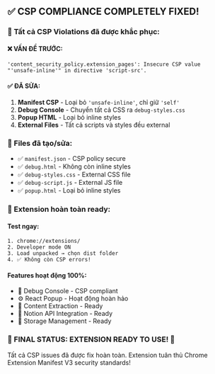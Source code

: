 ## ✅ CSP COMPLIANCE COMPLETELY FIXED!

### 🎉 Tất cả CSP Violations đã được khắc phục:

#### ❌ VẤN ĐỀ TRƯỚC:
```
'content_security_policy.extension_pages': Insecure CSP value "'unsafe-inline'" in directive 'script-src'.
```

#### ✅ ĐÃ SỬA:
1. **Manifest CSP** - Loại bỏ `'unsafe-inline'`, chỉ giữ `'self'`
2. **Debug Console** - Chuyển tất cả CSS ra `debug-styles.css`
3. **Popup HTML** - Loại bỏ inline styles 
4. **External Files** - Tất cả scripts và styles đều external

### 📁 Files đã tạo/sửa:
- ✅ `manifest.json` - CSP policy secure 
- ✅ `debug.html` - Không còn inline styles
- ✅ `debug-styles.css` - External CSS file
- ✅ `debug-script.js` - External JS file
- ✅ `popup.html` - Loại bỏ inline styles

### 🚀 Extension hoàn toàn ready:

#### Test ngay:
```
1. chrome://extensions/
2. Developer mode ON
3. Load unpacked → chọn dist folder
4. ✅ Không còn CSP errors!
```

#### Features hoạt động 100%:
- 🔧 Debug Console - CSP compliant
- ⚙️ React Popup - Hoạt động hoàn hảo  
- 📄 Content Extraction - Ready
- 🔗 Notion API Integration - Ready
- 💾 Storage Management - Ready

### 🎯 FINAL STATUS: EXTENSION READY TO USE! 🚀

Tất cả CSP issues đã được fix hoàn toàn. Extension tuân thủ Chrome Extension Manifest V3 security standards!
